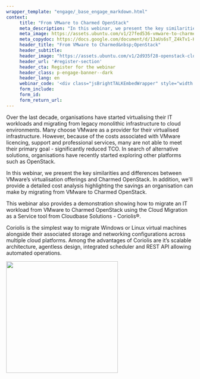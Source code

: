 ```yaml
---
wrapper_template: "engage/_base_engage_markdown.html"
context:
     title: "From VMware to Charmed OpenStack"
     meta_description: "In this webinar, we present the key similarities and differences between VMware’s virtualisation offerings and Charmed OpenStack."
     meta_image: https://assets.ubuntu.com/v1/27fed536-vmware-to-charmed-openstack-social.jpg
     meta_copydoc: https://docs.google.com/document/d/13aUs6sT_Z4kTv1-KiISD22yqh_1VOw9xLLqEMftJZyU/edit
     header_title: "From VMware to Charmed&nbsp;OpenStack"
     header_subtitle:
     header_image: "https://assets.ubuntu.com/v1/2d935f28-openstack-cloud.svg"
     header_url: '#register-section'
     header_cta: Register for the webinar
     header_class: p-engage-banner--dark
     header_lang: en
     webinar_code: '<div class="jsBrightTALKEmbedWrapper" style="width:100%; height:100%; position:relative;background: #ffffff;"><script class="jsBrightTALKEmbedConfig" type="application/json">{ "channelId" : 6793, "language": "en-US", "commId" : 348935, "displayMode" : "standalone", "height" : "auto" }</script><script src="https://www.brighttalk.com/clients/js/player-embed/player-embed.js" class="jsBrightTALKEmbed"></script></div>'
     form_include:
     form_id:
     form_return_url:
---
```


Over the last decade, organisations have started virtualising their IT workloads and migrating from legacy monolithic infrastructure to cloud environments. Many choose VMware as a provider for their virtualised infrastructure. However, because of the costs associated with VMware licencing, support and professional services, many are not able to meet their primary goal - significantly reduced TCO. In search of alternative solutions, organisations have recently started exploring other platforms such as OpenStack.
 
In this webinar, we present the key similarities and differences between VMware’s virtualisation offerings and Charmed OpenStack. In addition, we'll provide a detailed cost analysis highlighting the savings an organisation can make by migrating from VMware to Charmed OpenStack. 
 
This webinar also provides a demonstration showing how to migrate an IT workload from VMware to Charmed OpenStack using the Cloud Migration as a Service tool from Cloudbase Solutions - Coriolis®. 
 
Coriolis is the simplest way to migrate Windows or Linux virtual machines alongside their associated storage and networking configurations across multiple cloud platforms. Among the advantages of Coriolis are it’s scalable architecture, agentless design, integrated scheduler and REST API allowing automated operations.

<div class="u-align--center">
<img src="https://assets.ubuntu.com/v1/ac8bdd57-CBSL-Logo-Web-Dark.png?w=300" width="300px"/>
</div>
